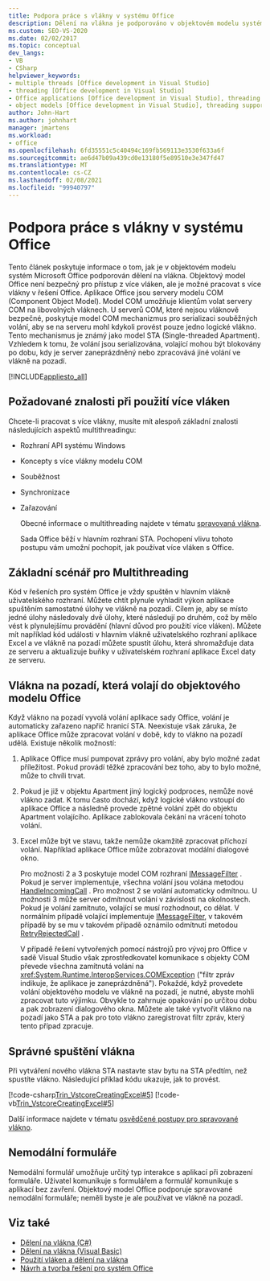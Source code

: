 ```yaml
---
title: Podpora práce s vlákny v systému Office
description: Dělení na vlákna je podporováno v objektovém modelu systém Microsoft Office. Objektový model Office není bezpečný pro přístup z více vláken, ale může pracovat s více vlákny v řešení Office.
ms.custom: SEO-VS-2020
ms.date: 02/02/2017
ms.topic: conceptual
dev_langs:
- VB
- CSharp
helpviewer_keywords:
- multiple threads [Office development in Visual Studio]
- threading [Office development in Visual Studio]
- Office applications [Office development in Visual Studio], threading support
- object models [Office development in Visual Studio], threading support
author: John-Hart
ms.author: johnhart
manager: jmartens
ms.workload:
- office
ms.openlocfilehash: 6fd35551c5c40494c169fb569113e3530f633a6f
ms.sourcegitcommit: ae6d47b09a439cd0e13180f5e89510e3e347fd47
ms.translationtype: MT
ms.contentlocale: cs-CZ
ms.lasthandoff: 02/08/2021
ms.locfileid: "99940797"
---
```

# <a name="threading-support-in-office"></a>Podpora práce s vlákny v systému Office
  Tento článek poskytuje informace o tom, jak je v objektovém modelu systém Microsoft Office podporován dělení na vlákna. Objektový model Office není bezpečný pro přístup z více vláken, ale je možné pracovat s více vlákny v řešení Office. Aplikace Office jsou servery modelu COM (Component Object Model). Model COM umožňuje klientům volat servery COM na libovolných vláknech. U serverů COM, které nejsou vláknově bezpečné, poskytuje model COM mechanizmus pro serializaci souběžných volání, aby se na serveru mohl kdykoli provést pouze jedno logické vlákno. Tento mechanismus je známý jako model STA (Single-threaded Apartment). Vzhledem k tomu, že volání jsou serializována, volající mohou být blokovány po dobu, kdy je server zaneprázdněný nebo zpracovává jiné volání ve vlákně na pozadí.

 [!INCLUDE[appliesto_all](../vsto/includes/appliesto-all-md.md)]

## <a name="knowledge-required-when-using-multiple-threads"></a>Požadované znalosti při použití více vláken
 Chcete-li pracovat s více vlákny, musíte mít alespoň základní znalosti následujících aspektů multithreadingu:

- Rozhraní API systému Windows

- Koncepty s více vlákny modelu COM

- Souběžnost

- Synchronizace

- Zařazování

  Obecné informace o multithreading najdete v tématu [spravovaná vlákna](/dotnet/standard/threading/).

  Sada Office běží v hlavním rozhraní STA. Pochopení vlivu tohoto postupu vám umožní pochopit, jak používat více vláken s Office.

## <a name="basic-multithreading-scenario"></a>Základní scénář pro Multithreading
 Kód v řešeních pro systém Office je vždy spuštěn v hlavním vlákně uživatelského rozhraní. Můžete chtít plynule vyhladit výkon aplikace spuštěním samostatné úlohy ve vlákně na pozadí. Cílem je, aby se místo jedné úlohy následovaly dvě úlohy, které následují po druhém, což by mělo vést k plynulejšímu provádění (hlavní důvod pro použití více vláken). Můžete mít například kód události v hlavním vlákně uživatelského rozhraní aplikace Excel a ve vlákně na pozadí můžete spustit úlohu, která shromažďuje data ze serveru a aktualizuje buňky v uživatelském rozhraní aplikace Excel daty ze serveru.

## <a name="background-threads-that-call-into-the-office-object-model"></a>Vlákna na pozadí, která volají do objektového modelu Office
 Když vlákno na pozadí vyvolá volání aplikace sady Office, volání je automaticky zařazeno napříč hranicí STA. Neexistuje však záruka, že aplikace Office může zpracovat volání v době, kdy to vlákno na pozadí udělá. Existuje několik možností:

1. Aplikace Office musí pumpovat zprávy pro volání, aby bylo možné zadat příležitost. Pokud provádí těžké zpracování bez toho, aby to bylo možné, může to chvíli trvat.

2. Pokud je již v objektu Apartment jiný logický podproces, nemůže nové vlákno zadat. K tomu často dochází, když logické vlákno vstoupí do aplikace Office a následně provede zpětné volání zpět do objektu Apartment volajícího. Aplikace zablokovala čekání na vrácení tohoto volání.

3. Excel může být ve stavu, takže nemůže okamžitě zpracovat příchozí volání. Například aplikace Office může zobrazovat modální dialogové okno.

   Pro možnosti 2 a 3 poskytuje model COM rozhraní [IMessageFilter](/windows/desktop/api/objidl/nn-objidl-imessagefilter) . Pokud je server implementuje, všechna volání jsou volána metodou [HandleIncomingCall](/windows/desktop/api/objidl/nf-objidl-imessagefilter-handleincomingcall) . Pro možnost 2 se volání automaticky odmítnou. U možnosti 3 může server odmítnout volání v závislosti na okolnostech. Pokud je volání zamítnuto, volající se musí rozhodnout, co dělat. V normálním případě volající implementuje [IMessageFilter](/windows/desktop/api/objidl/nn-objidl-imessagefilter), v takovém případě by se mu v takovém případě oznámilo odmítnutí metodou [RetryRejectedCall](/windows/desktop/api/objidl/nf-objidl-imessagefilter-retryrejectedcall) .

   V případě řešení vytvořených pomocí nástrojů pro vývoj pro Office v sadě Visual Studio však zprostředkovatel komunikace s objekty COM převede všechna zamítnutá volání na <xref:System.Runtime.InteropServices.COMException> ("filtr zpráv indikuje, že aplikace je zaneprázdněná"). Pokaždé, když provedete volání objektového modelu ve vlákně na pozadí, je nutné, abyste mohli zpracovat tuto výjimku. Obvykle to zahrnuje opakování po určitou dobu a pak zobrazení dialogového okna. Můžete ale také vytvořit vlákno na pozadí jako STA a pak pro toto vlákno zaregistrovat filtr zpráv, který tento případ zpracuje.

## <a name="start-the-thread-correctly"></a>Správné spuštění vlákna
 Při vytváření nového vlákna STA nastavte stav bytu na STA předtím, než spustíte vlákno. Následující příklad kódu ukazuje, jak to provést.

 [!code-csharp[Trin_VstcoreCreatingExcel#5](../vsto/codesnippet/CSharp/Trin_VstcoreCreatingExcelCS/ThisWorkbook.cs#5)]
 [!code-vb[Trin_VstcoreCreatingExcel#5](../vsto/codesnippet/VisualBasic/Trin_VstcoreCreatingExcelVB/ThisWorkbook.vb#5)]

 Další informace najdete v tématu [osvědčené postupy pro spravované vlákno](/dotnet/standard/threading/managed-threading-best-practices).

## <a name="modeless-forms"></a>Nemodální formuláře
 Nemodální formulář umožňuje určitý typ interakce s aplikací při zobrazení formuláře. Uživatel komunikuje s formulářem a formulář komunikuje s aplikací bez zavření. Objektový model Office podporuje spravované nemodální formuláře; neměli byste je ale používat ve vlákně na pozadí.

## <a name="see-also"></a>Viz také
- [Dělení na vlákna (C#)](/dotnet/csharp/programming-guide/concepts/threading/index)
- [Dělení na vlákna (Visual Basic)](/dotnet/visual-basic/programming-guide/concepts/threading/index)
- [Použití vláken a dělení na vlákna](/dotnet/standard/threading/using-threads-and-threading)
- [Návrh a tvorba řešení pro systém Office](../vsto/designing-and-creating-office-solutions.md)
